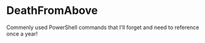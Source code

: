 # DeathFromAbove
Commenly used PowerShell commands that I'll forget and need to reference once a year!

